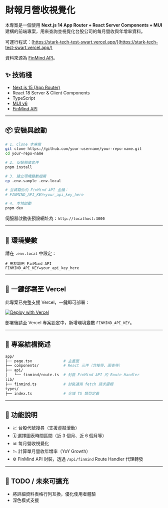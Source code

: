# 財報月營收視覺化

本專案是一個使用 **Next.js 14 App Router + React Server Components + MUI** 建構的前端專案，用來查詢並視覺化台股公司的每月營收與年增率資料。

可運行程式：[https://stark-tech-test-swart.vercel.app/](https://stark-tech-test-swart.vercel.app/)

資料來源為 [FinMind API](https://finmindtrade.com/analysis/#/data/api)。

## ✨ 技術棧

- [Next.js 15 (App Router)](https://nextjs.org/docs/app)
- React 18 Server & Client Components
- TypeScript
- [MUI v6](https://mui.com/)
- [FinMind API](https://finmindtrade.com/analysis/#/data/api)

---

## 📦 安裝與啟動

```bash
# 1. Clone 本專案
git clone https://github.com/your-username/your-repo-name.git
cd your-repo-name

# 2. 安裝相依套件
pnpm install

# 3. 建立環境變數檔案
cp .env.sample .env.local

# 並填寫你的 FinMind API 金鑰：
# FINMIND_API_KEY=your_api_key_here

# 4. 本地啟動
pnpm dev
```

伺服器啟動後預設網址為：`http://localhost:3000`

---

## 🔐 環境變數

請在 `.env.local` 中設定：

```env
# 用於調用 FinMind API
FINMIND_API_KEY=your_api_key_here
```

---

## 🚀 一鍵部署至 Vercel

此專案已完整支援 Vercel，一鍵即可部署：

[![Deploy with Vercel](https://vercel.com/button)](https://vercel.com/import/project?template=https://github.com/trojanyao/stark-tech-test/tree)

部署後請至 Vercel 專案設定中，新增環境變數 `FINMIND_API_KEY`。

---

## 📁 專案結構簡述

```bash
app/
├── page.tsx              # 主畫面
├── components/           # React 元件（含搜尋、圖表等）
├── api/
│   └── finmind/route.ts  # 封裝 FinMind API 的 Route Handler
lib/
├── finmind.ts            # 封裝通用 fetch 請求邏輯
types/
├── index.ts              # 全域 TS 類型定義
```

---

## 🧩 功能說明

- 📈 台股代號搜尋（支援虛擬滾動）
- 🗓 選擇圖表時間區間（近 3 個月、近 6 個月等）
- 📊 每月營收視覺化
- 📉 計算單月營收年增率（YoY Growth）
- ⚙️ FinMind API 封裝，透過 `/api/finmind` Route Handler 代理轉發

---

## 📌 TODO / 未來可擴充

- 將詳細資料表格行列互換，優化使用者體驗
- 深色模式支援
